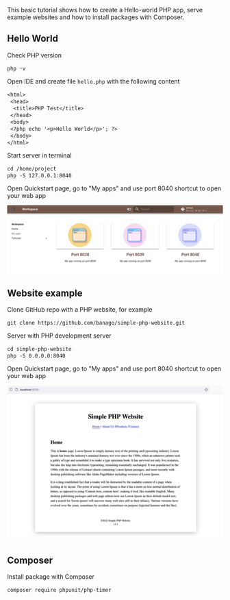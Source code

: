 This basic tutorial shows how to create a Hello-world PHP app, serve example websites and how to install 
packages with Composer.

## Hello World

Check PHP version

```
php -v
```

Open IDE and create file `hello.php` with the following content

```
<html>
 <head>
  <title>PHP Test</title>
 </head>
 <body>
 <?php echo '<p>Hello World</p>'; ?> 
 </body>
</html>
```

Start server in terminal 

```
cd /home/project
php -S 127.0.0.1:8040
```

Open Quickstart page, go to "My apps" and use port 8040 shortcut to open your web app

![Workspace collage](../base-workspace/img/start-8040.png)

## Website example

Clone GitHub repo with a PHP website, for example

```
git clone https://github.com/banago/simple-php-website.git
```

Server with PHP development server

```
cd simple-php-website
php -S 0.0.0.0:8040
```

Open Quickstart page, go to "My apps" and use port 8040 shortcut to open your web app

![serve-website](img/serve-website.png)

## Composer

Install package with Composer

```
composer require phpunit/php-timer
```

